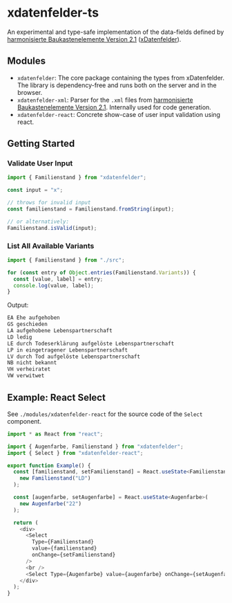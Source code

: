 # xdatenfelder-ts

An experimental and type-safe implementation of the data-fields defined by [harmonisierte Baukastenelemente Version 2.1](https://fimportal.de/fim-haus) ([xDatenfelder](https://www.xrepository.de/details/urn:xoev-de:fim:standard:xdatenfelder)).

## Modules

- `xdatenfelder`: The core package containing the types from xDatenfelder. The library is dependency-free and runs both on the server and in the browser.
- `xdatenfelder-xml`: Parser for the `.xml` files from [harmonisierte Baukastenelemente Version 2.1](https://fimportal.de/fim-haus). Internally used for code generation.
- `xdatenfelder-react`: Concrete show-case of user input validation using react.

## Getting Started

### Validate User Input

```js
import { Familienstand } from "xdatenfelder";

const input = "x";

// throws for invalid input
const familienstand = Familienstand.fromString(input);

// or alternatively:
Familienstand.isValid(input);
```

### List All Available Variants

```js
import { Familienstand } from "./src";

for (const entry of Object.entries(Familienstand.Variants)) {
  const [value, label] = entry;
  console.log(value, label);
}
```

Output:

```bash
EA Ehe aufgehoben
GS geschieden
LA aufgehobene Lebenspartnerschaft
LD ledig
LE durch Todeserklärung aufgelöste Lebenspartnerschaft
LP in eingetragener Lebenspartnerschaft
LV durch Tod aufgelöste Lebenspartnerschaft
NB nicht bekannt
VH verheiratet
VW verwitwet
```

## Example: React Select

See `./modules/xdatenfelder-react` for the source code of the `Select` component.

```ts
import * as React from "react";

import { Augenfarbe, Familienstand } from "xdatenfelder";
import { Select } from "xdatenfelder-react";

export function Example() {
  const [familienstand, setFamilienstand] = React.useState<Familienstand>(
    new Familienstand("LD")
  );

  const [augenfarbe, setAugenfarbe] = React.useState<Augenfarbe>(
    new Augenfarbe("22")
  );

  return (
    <div>
      <Select
        Type={Familienstand}
        value={familienstand}
        onChange={setFamilienstand}
      />
      <br />
      <Select Type={Augenfarbe} value={augenfarbe} onChange={setAugenfarbe} />
    </div>
  );
}
```
